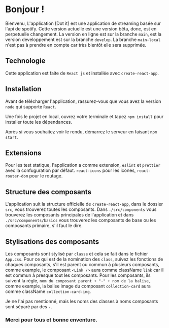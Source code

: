 # Bonjour !

Bienvenu, 
L'application [Dot it] est une application de streaming basée sur l'api de spotify. Cette version actuelle est une version bêta, donc, est en perpetuelle changement. La version en ligne est sur la branche `main`, est la version developpement est sur la branche `develop`. La branche `main-local` n'est pas à prendre en compte car très bientôt elle sera supprimée.

## Technologie

Cette application est faite de `React js` et installée avec `create-react-app`. 

## Installation

Avant de télécharger l'application, rassurez-vous que vous avez la version `node` qui supporte `React`.

Une fois le projet en local, ouvrez votre terminale et tapez `npm install` pour installer toute les dépendances.

Après si vous souhaitez voir le rendu, démarrez le serveur en faisant `npm start`.

## Extensions 

Pour les test statique, l'application a comme extension, `eslint` et `prettier` avec la confuguration par défaut. `react-icons` pour les icones, `react-router-dom` pour le routage.

## Structure des composants

L'application suit la structure officielle de `create-react-app`, dans le dossier `src`, vous trouverez toutes les composants. Dans `./src/components` vous trouverez les composants principales de l'application et dans `./src/components/basics` vous trouverez les composants de base ou les composants primaire, s'il faut le dire.

## Stylisations des composants

Les composants sont stylisé par `classe` et cela se fait dans le fichier `App.css`. Pour ce qui est de la nomination des `class`, suivez les fonctions de chaques composants, s'il est parent ou commun à plusieurs composants, comme example, le composant `<Link />` aura comme className `link` car il est commun à presque tout les composants. Pour les composants, ils suivent la règle, `nom du composant parent + "-" + nom de la balise`, comme example, la balise image du composant `collection-card` aura comme className `collection-card-img`.

Je ne l'ai pas mentionné, mais les noms des classes à noms composants sont séparé par des `-`.

### Merci pour tous et bonne enventure.